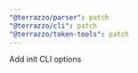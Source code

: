```yaml
---
"@terrazzo/parser": patch
"@terrazzo/cli": patch
"@terrazzo/token-tools": patch
---
```


Add init CLI options
